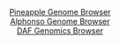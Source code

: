 <div id="Pineapple_Genome_Browser" align="center">
  <a href="https://igv.org/app/?sessionURL=blob:zZJbb5swGIb_i6VWm0QAQyAFqZrSQ9ZD2uYwmipVhRww4BRsajuQNMp_37dq0246qbnYNIkL88ng9338bFFDpWKCoxA5JvZMjJGBVCHaKanqkt6SiioUZqRU1ECSZlRSnlAUblFGlCbRZAhfFlrXKrQsputORXguTOWapCKvgpNWmYmorFNRlmQhJNFCKutEkkZYLG86LV2QujbhbNf0rJRoYpGyLgRXwqopz.MW_hf_GsU55aKicbUqNXsLEEMeyJiaGfnSn037SUKVuqaby_S4f33Zv3fPo_lX_3Qe3V3MIn92OGU5J3ol6fEsascPxehenI3YQ74cHTgnB86g0TeTYPltEx24Z4fn65pJqo5xDx.5QeC5XYDDeErX_1NveNie3Vm99gdTqHvZ6mCuB824OB_lLHf7QOEm.UP3nYFKkazAB5QUshdi23Bt3_Acv_NjiY8M2w6AkBQMhY9PBtKSJM.w_XGL9KYGa5CiL6s3gQwkZEolCjuBbfdwEDhet9e1gwDvjC1ayfLv4R1Ek6BnO33H8eOMlRqUTmPFa2USzs0mycz8dU.ezcnkdfm8SY_uxi4_WzKnGN6X7lVPr99n6UF_OPrtCqHoRxL9E_M.EsTUi31184MbPVyv9UWGG7Eg3Xk273pj_EKv8nfx.FB2PzSZkBXRsB8m8PrTtoZIRriGQcMUW7CS6c0MKIoWhdhxQVqUiFKAhUjmi0.2YRvYsz__ltPdPe2.Aw--">Pineapple Genome Browser</a>
</div>
<div id="Alphonso_Genome_Browser" align="center">
  <a href="https://igv.org/app/?sessionURL=blob:zZJra9swFIb_i6BlA8fXxKkNZSRZ26S5dGuaZm0p5liWbTW25EhyruS_Tysb.9JB82FjoA_S4UjnfV89e7QiQlLOUIhc02mZjoMMJHO.nkJZFWQCJZEoTKGQxECCpEQQhgkK9ygFqWB2O9I3c6UqGVoWVVWjBJZxU3omlLDjDNbSxLy0erwoIOYCFBfS6gpYcYtmq8aaxFBVpp7tmS0rAQUWFFXOmeRWRVgWrfV70a9SlBHGSxKVdaHoq4BI69EaEzOFT535tIMxkXJItoPkvDMcdO69i9njld97nN305zN_fjqlGQNVC3IuvXEql5McppOHburRLXFHcSyHvrs48T6fXmwqKog8d9rOmRcETd_WwVCWkM3_5FkveqTvLcj84cvFaFONNvUt7i2upr1Bv07FZPymbwcdDFRwXGsOEM5FO3Rsw7N9o.X6jR9b58yw7UCnIzhF4dOzgZQAvNDtT3uktpWmBUmyrF_BMRAXCREobAS23XaCwG012007CJyDsUe1KP5etJez26Btux3X9aOUFkqjnESSVdIExswVTs1sd2SWvpews13dxC83ywfvehFc77px91uuXvAfsjSQHv36fdroexT9E.reI8RU8bGo6T8n.X1v2f.qbtK7E_dyjKlMe9ur.A533gzI1XaPCyflogSl.3VFH3_ytgJBgSldWFFJY1pQtZ3rHPkahY7raWwR5gXXHCKRxR9swzaclv3xN57e4fnwHQ--">Alphonso Genome Browser</a>
</div>


<div id="DAF_Genomics_Browser" align="center">
  <a href="https://igv.org/app/?sessionURL=blob:tZFra9swFIb_iyD95Kvs2LEhDLdL25CtSZt6YSklnNnHsZlsuZLcpA357xNux2AXxqADSUicy_sePQfyiEJWvCExoZY7tFyXGESWfLeEumV4BTVKEhfAJBpEYIECmwxJfCAFSAXpzQddWSrVyti2cyjMLTa8rjJpSc.C1pS8UyXqVJNaUMMzb2AnrYzXOlmBDawteSO5DVmGUpqO3WKz3exAH99jm74lbuqOqapX3WgT2lhuFaDdVk2O.78Y.Q_KelXvktUy6etn.DTNx8lsmnzyJun6Ijhbp_PLVRqsTpbVtgHVCRx_lmd7Z4JXdS6e52sn7FbriM_Zw8LfDrz3J5N9WwmUYzd0R14U.UFIjgZhPOs0ApKVwo1d3wjpyKC.b75evWGg_0DwisR39wZRArKvOv3uQNRTq0ERiQ9dz8wgXOQoSGxGjhO6UUSHfug7UeQejQPpBHtjkufpTRQ6NKE0sL5ArfWLivXfp4V.Db4Vxp866_2vmEqRXS9myYCetqyb0usBPZ_efoTLx.T0Ahf8t6hGeoI_jlZwUYPSoZfnKxhgWrHGRv0g4x3vj98A">DAF Genomics Browser</a>
</div>
